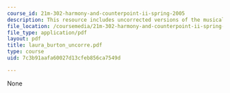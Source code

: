 ```yaml
---
course_id: 21m-302-harmony-and-counterpoint-ii-spring-2005
description: This resource includes uncorrected versions of the musical rhythms.
file_location: /coursemedia/21m-302-harmony-and-counterpoint-ii-spring-2005/7c3b91aafa60027d13cfeb856ca7549d_laura_burton_uncorre.pdf
file_type: application/pdf
layout: pdf
title: laura_burton_uncorre.pdf
type: course
uid: 7c3b91aafa60027d13cfeb856ca7549d

---
```

None